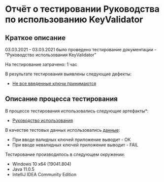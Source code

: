 # Отчёт о тестировании Руководства по использованию KeyValidator

## Краткое описание

03.03.2021 - 03.03.2021 было проведено тестирование документации - "Руководство использования KeyValidator"

На тестирование затрачено: 1 час

В результате тестирования выявлены следующие дефекты:
* [Не все введенные ключи принимаются](https://github.com/eaasy0/KeyValidator-1.1-HW/issues/1)


## Описание процесса тестирования

В процессе тестирования использовались следующие артефакты*:
* [Руководство использования](https://github.com/netology-code/javaqa-homeworks/blob/master/intro/user-manual.md)


В качестве тестовых данных использовались [данные](https://github.com/netology-code/javaqa-homeworks/blob/master/intro/user-manual.md):
* При вводе валидных ключей приложение выводит - OK
* При вводе невалидных ключей приложение выводит - FAIL


Тестирование производилось в следующем окружении:
* Windows 10 x64 (19041.804)
* Java 11.0.5
* IntelliJ IDEA Community Edition

